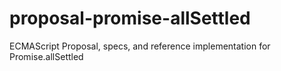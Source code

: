 # proposal-promise-allSettled
ECMAScript Proposal, specs, and reference implementation for Promise.allSettled
